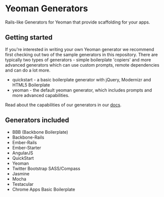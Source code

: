 # Yeoman Generators

Rails-like Generators for Yeoman that provide scaffolding for your apps.

## Getting started

If you're interested in writing your own Yeoman generator we recommend first
checking out two of the sample generators in this repository. There are typically
two types of generators - simple boilerplate 'copiers' and more advanced generators
which can use custom prompts, remote dependencies and can do a lot more.

* quickstart - a basic boilerplate generator with jQuery, Modernizr and HTML5 Boilerplate
* yeoman - the default yeoman generator, which includes prompts and more advanced capabilities.

Read about the capabilities of our generators in our [docs](https://github.com/yeoman/yeoman/blob/master/docs/cli/generators.md).

## Generators included

* BBB (Backbone Boilerplate)
* Backbone-Rails
* Ember-Rails
* Ember-Starter
* AngularJS
* QuickStart
* Yeoman 
* Twitter Bootstrap SASS/Compass
* Jasmine
* Mocha
* Testacular
* Chrome Apps Basic Boilerplate